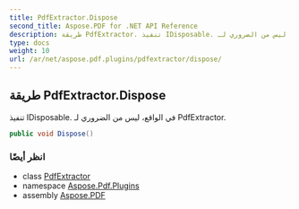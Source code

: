 ```yaml
---
title: PdfExtractor.Dispose
second_title: Aspose.PDF for .NET API Reference
description: طريقة PdfExtractor. تنفيذ IDisposable. في الواقع، ليس من الضروري لـ PdfExtractor
type: docs
weight: 10
url: /ar/net/aspose.pdf.plugins/pdfextractor/dispose/
---
```

## طريقة PdfExtractor.Dispose

تنفيذ IDisposable. في الواقع، ليس من الضروري لـ PdfExtractor.

```csharp
public void Dispose()
```

### انظر أيضًا

* class [PdfExtractor](../)
* namespace [Aspose.Pdf.Plugins](../../../aspose.pdf.plugins/)
* assembly [Aspose.PDF](../../../)